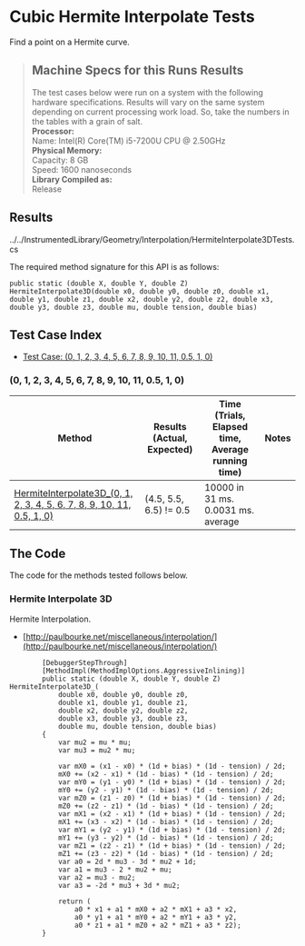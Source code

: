 # Cubic Hermite Interpolate Tests

Find a point on a Hermite curve.

> ## Machine Specs for this Runs Results
> The test cases below were run on a system with the following hardware specifications. Results will vary on the same system depending on current processing work load. So, take the numbers in the tables with a grain of salt.  
> **Processor:**  
> Name: Intel(R) Core(TM) i5-7200U CPU @ 2.50GHz  
  > **Physical Memory:**  
> Capacity: 8 GB  
> Speed: 1600 nanoseconds  
  > **Library Compiled as:**  
> Release  

## Results

../../InstrumentedLibrary/Geometry/Interpolation/HermiteInterpolate3DTests.cs

The required method signature for this API is as follows:

```CSharp
public static (double X, double Y, double Z) HermiteInterpolate3D(double x0, double y0, double z0, double x1, double y1, double z1, double x2, double y2, double z2, double x3, double y3, double z3, double mu, double tension, double bias)
```

## Test Case Index

- [Test Case: (0, 1, 2, 3, 4, 5, 6, 7, 8, 9, 10, 11, 0.5, 1, 0)](#0,-1,-2,-3,-4,-5,-6,-7,-8,-9,-10,-11,-0.5,-1,-0)

### (0, 1, 2, 3, 4, 5, 6, 7, 8, 9, 10, 11, 0.5, 1, 0)

| Method | Results (Actual, Expected) | Time (Trials, Elapsed time, Average running time) | Notes |
|---|---|---|---|
| [HermiteInterpolate3D_(0, 1, 2, 3, 4, 5, 6, 7, 8, 9, 10, 11, 0.5, 1, 0)](#Hermite-Interpolate-3D) | (4.5, 5.5, 6.5) != 0.5 | 10000 in 31 ms. 0.0031 ms. average |  |

## The Code

The code for the methods tested follows below.

### Hermite Interpolate 3D

Hermite Interpolation.  
- [http://paulbourke.net/miscellaneous/interpolation/](http://paulbourke.net/miscellaneous/interpolation/)

```CSharp
        [DebuggerStepThrough]
        [MethodImpl(MethodImplOptions.AggressiveInlining)]
        public static (double X, double Y, double Z) HermiteInterpolate3D_(
            double x0, double y0, double z0,
            double x1, double y1, double z1,
            double x2, double y2, double z2,
            double x3, double y3, double z3,
            double mu, double tension, double bias)
        {
            var mu2 = mu * mu;
            var mu3 = mu2 * mu;

            var mX0 = (x1 - x0) * (1d + bias) * (1d - tension) / 2d;
            mX0 += (x2 - x1) * (1d - bias) * (1d - tension) / 2d;
            var mY0 = (y1 - y0) * (1d + bias) * (1d - tension) / 2d;
            mY0 += (y2 - y1) * (1d - bias) * (1d - tension) / 2d;
            var mZ0 = (z1 - z0) * (1d + bias) * (1d - tension) / 2d;
            mZ0 += (z2 - z1) * (1d - bias) * (1d - tension) / 2d;
            var mX1 = (x2 - x1) * (1d + bias) * (1d - tension) / 2d;
            mX1 += (x3 - x2) * (1d - bias) * (1d - tension) / 2d;
            var mY1 = (y2 - y1) * (1d + bias) * (1d - tension) / 2d;
            mY1 += (y3 - y2) * (1d - bias) * (1d - tension) / 2d;
            var mZ1 = (z2 - z1) * (1d + bias) * (1d - tension) / 2d;
            mZ1 += (z3 - z2) * (1d - bias) * (1d - tension) / 2d;
            var a0 = 2d * mu3 - 3d * mu2 + 1d;
            var a1 = mu3 - 2 * mu2 + mu;
            var a2 = mu3 - mu2;
            var a3 = -2d * mu3 + 3d * mu2;

            return (
                a0 * x1 + a1 * mX0 + a2 * mX1 + a3 * x2,
                a0 * y1 + a1 * mY0 + a2 * mY1 + a3 * y2,
                a0 * z1 + a1 * mZ0 + a2 * mZ1 + a3 * z2);
        }
```

